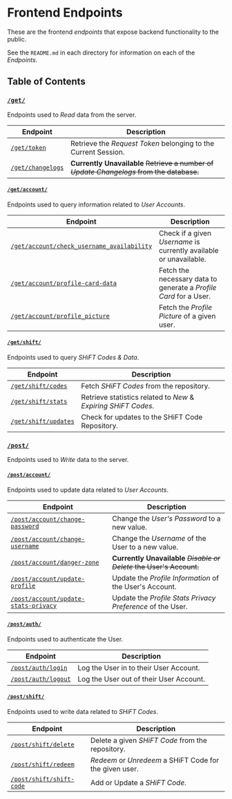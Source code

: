 # Frontend Endpoints #
These are the frontend *endpoints* that expose backend functionality to the public.

See the `README.md` in each directory for information on each of the *Endpoints*.

## Table of Contents ##
### [`/get/`](get/README.md) ### 
Endpoints used to *Read* data from the server.
  
| Endpoint                                  | Description                                                                               |
| ---                                       | ---                                                                                       |
| [`/get/token`](get/README.md#gettoken)    | Retrieve the *Request Token* belonging to the Current Session.                            |
| [`/get/changelogs`]()                     | **Currently Unavailable** ~~Retrieve a number of *Update Changelogs* from the database.~~ |

#### [`/get/account/`]() #### 
Endpoints used to query information related to *User Accounts*.

| Endpoint                                          | Description                                                           |
| ---                                               | ---                                                                   |
| [`/get/account/check_username_availability`]()    | Check if a given *Username* is currently available or unavailable.    |
| [`/get/account/profile-card-data`]()              | Fetch the necessary data to generate a *Profile Card* for a User.     |
| [`/get/account/profile_picture`]()                | Fetch the *Profile Picture* of a given user.                          |

#### [`/get/shift/`]() #### 
Endpoints used to query *SHiFT Codes & Data*.

| Endpoint                  | Description                                                       |
| ---                       | ---                                                               |
| [`/get/shift/codes`]()    | Fetch *SHiFT Codes* from the repository.                          |
| [`/get/shift/stats`]()    | Retrieve statistics related to *New* & *Expiring SHiFT Codes*.    |
| [`/get/shift/updates`]()  | Check for updates to the SHiFT Code Repository.                   |

### [`/post/`]() ###
Endpoints used to *Write* data to the server.

#### [`/post/account/`]() #### 
Endpoints used to update data related to *User Accounts*.

| Endpoint                                 | Description                                                            |
| ---                                      | ---                                                                    |
| [`/post/account/change-password`]()      | Change the *User's Password* to a new value.                           |
| [`/post/account/change-username`]()      | Change the *Username* of the User to a new value.                      |
| [`/post/account/danger-zone`]()          | **Currently Unavailable** ~~*Disable or Delete* the User's Account.~~  |
| [`/post/account/update-profile`]()       | Update the *Profile Information* of the User's Account.                |
| [`/post/account/update-stats-privacy`]() | Update the *Profile Stats Privacy Preference* of the User.             |

#### [`/post/auth/`]() #### 
Endpoints used to authenticate the User.

| Endpoint                  | Description                               |
| ---                       | ---                                       |
| [`/post/auth/login`]()    | Log the User in to their User Account.    |
| [`/post/auth/logout`]()   | Log the User out of their User Account.   |

#### [`/post/shift/`]() #### 
Endpoints used to write data related to *SHiFT Codes*.

| Endpoint                      | Description                                                       |
| ---                           | ---                                                               |
| [`/post/shift/delete`]()      | Delete a given *SHiFT Code* from the repository.                  |
| [`/post/shift/redeem`]()      | *Redeem* or *Unredeem* a SHiFT Code for the given user.           |
| [`/post/shift/shift-code`]()  | Add or Update a *SHiFT Code*.                                     |